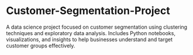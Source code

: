 # Customer-Segmentation-Project
A data science project focused on customer segmentation using clustering techniques and exploratory data analysis. Includes Python notebooks, visualizations, and insights to help businesses understand and target customer groups effectively.

